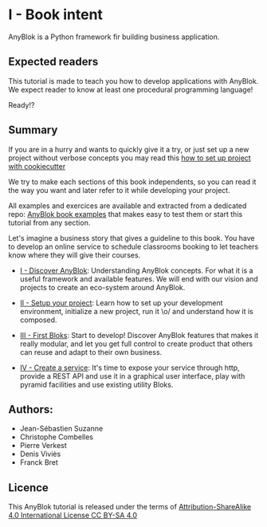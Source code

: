 # I - Book intent

AnyBlok is a Python framework fir building business application.

## Expected readers

This tutorial is made to teach you how to develop applications with
AnyBlok. We expect reader to know at least one procedural programming
language!

Ready!?

## Summary

If you are in a hurry and wants to quickly give it a try, or just set up a new
project without verbose concepts you may read this [how to set up project with
cookiecutter](02_project/02_cookiecutter.md)

We try to make each sections of this book independents, so you can read it the 
way you want and later refer to it while developing your project.

All examples and exercices are available and extracted from a dedicated repo:
[AnyBlok book examples][anyblok_book_examples] that makes easy to test them or
start this tutorial from any section.

Let's imagine a business story that gives a guideline to this book. You have
to develop an online service to schedule classrooms booking to let teachers
know where they will give their courses.

* [I - Discover AnyBlok](01_discovery/README.md): Understanding AnyBlok
  concepts. For what it is a useful framework and available features. We will
  end with our vision and projects to create an eco-system around AnyBlok.

* [II - Setup your project](02_project/README.md): Learn how to set up your
  development environment, initialize a new project, run it \o/ and understand
  how it is composed.

* [III - First Bloks](blok/README.md): Start to develop!
  Discover AnyBlok features that makes it really modular, and let you get full
  control to create product that others can reuse and adapt to their own
  business.

* [IV - Create a service](04_service/README.md): It's time to expose your
  service through http, provide a REST API and use it in a graphical user
  interface, play with pyramid facilities and use existing utility Bloks.


## Authors:

* Jean-Sébastien Suzanne
* Christophe Combelles
* Pierre Verkest
* Denis Viviès
* Franck Bret

## Licence

This AnyBlok tutorial is released under the terms of
[Attribution-ShareAlike 4.0 International License CC BY-SA 4.0](
https://creativecommons.org/licenses/by-sa/4.0/)

[anyblok_book_examples]: https://github.com/anyblok/anyblok-book-examples
